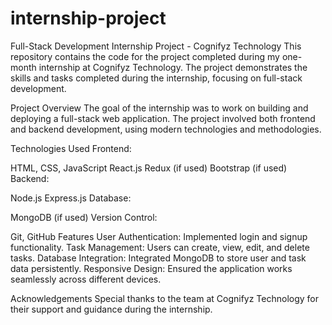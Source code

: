 # internship-project

Full-Stack Development Internship Project - Cognifyz Technology
This repository contains the code for the project completed during my one-month internship at Cognifyz Technology. The project demonstrates the skills and tasks completed during the internship, focusing on full-stack development.

Project Overview
The goal of the internship was to work on building and deploying a full-stack web application. The project involved both frontend and backend development, using modern technologies and methodologies.

Technologies Used
Frontend:

HTML, CSS, JavaScript
React.js
Redux (if used)
Bootstrap (if used)
Backend:

Node.js
Express.js
Database:

MongoDB (if used)
Version Control:

Git, GitHub
Features
User Authentication: Implemented login and signup functionality.
Task Management: Users can create, view, edit, and delete tasks.
Database Integration: Integrated MongoDB to store user and task data persistently.
Responsive Design: Ensured the application works seamlessly across different devices.


Acknowledgements
Special thanks to the team at Cognifyz Technology for their support and guidance during the internship.
